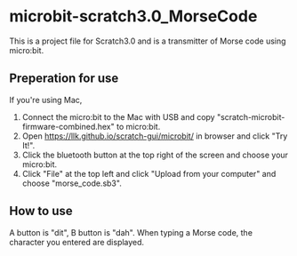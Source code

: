# microbit-scratch3.0_MorseCode

This is a project file for Scratch3.0 and is a transmitter of Morse code using micro:bit.

## Preperation for use
If you're using Mac, 

1) Connect the micro:bit to the Mac with USB and copy "scratch-microbit-firmware-combined.hex" to micro:bit.
2) Open https://llk.github.io/scratch-gui/microbit/ in browser and click "Try It!".
3) Click the bluetooth button at the top right of the screen and choose your micro:bit.
4) Click "File" at the top left and click "Upload from your computer" and choose "morse_code.sb3".


## How to use
A button is "dit", B button is "dah".
When typing a Morse code, the character you entered are displayed.
